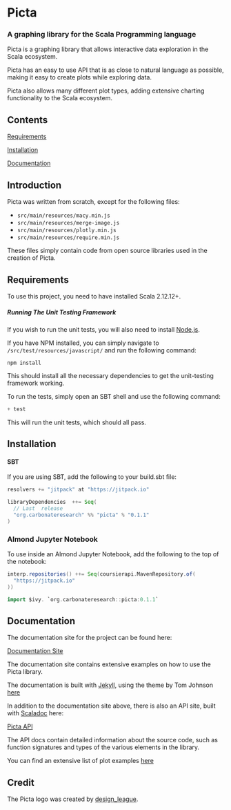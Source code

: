 # Picta

### A graphing library for the Scala Programming language

Picta is a graphing library that allows interactive data exploration in the Scala ecosystem. 

Picta has an easy to use API that is as close to natural language as possible, making it easy to create plots while exploring data. 

Picta also allows many different plot types, adding extensive charting functionality to the Scala ecosystem.

## Contents 

[Requirements](#requirements)

[Installation](#installation)

[Documentation](#documentation)

## Introduction

Picta was written from scratch, except for the following files:

- ```src/main/resources/macy.min.js```
- ```src/main/resources/merge-image.js```
- ```src/main/resources/plotly.min.js```
- ```src/main/resources/require.min.js```

These files simply contain code from open source libraries used in the creation of Picta.

## Requirements

To use this project, you need to have installed Scala 2.12.12+.

##### Running The Unit Testing Framework

If you wish to run the unit tests, you will also need to install [Node.js](https://nodejs.org/en/). 

If you have NPM installed, you can simply navigate to ```/src/test/resources/javascript/``` and run the following command:

```shell
npm install
```

This should install all the necessary dependencies to get the unit-testing framework working.

To run the tests, simply open an SBT shell and use the following command:

```scala
+ test
```

This will run the unit tests, which should all pass.

## Installation

#### SBT

If you are using SBT, add the following to your build.sbt file:

```scala
resolvers += "jitpack" at "https://jitpack.io"

libraryDependencies  ++= Seq(
  // Last  release
  "org.carbonateresearch" %% "picta" % "0.1.1"
)
```

### Almond Jupyter Notebook

To use inside an Almond Jupyter Notebook, add the following to the top of the notebook:

```scala
interp.repositories() ++= Seq(coursierapi.MavenRepository.of(
  "https://jitpack.io"
))

import $ivy. `org.carbonateresearch::picta:0.1.1`
```

## Documentation

The documentation site for the project can be found here:

[Documentation Site](https://acse-fk4517.github.io/picta-docs/index.html)

The documentation site contains extensive examples on how to use the Picta library.

The documentation is built with [Jekyll](https://jekyllrb.com), using the theme by Tom Johnson [here](https://github.com/tomjoht/documentation-theme-jekyll)

In addition to the documentation site above, there is also an API site, built with [Scaladoc](https://docs.scala-lang.org/overviews/scaladoc/for-library-authors.html) here:

[Picta API](https://acse-fk4517.github.io/picta-api/)

The API docs contain detailed information about the source code, such as function signatures and types of the various elements in the library.

You can find an extensive list of plot examples [here](https://acse-fk4517.github.io/picta-docs/pages/Picta-Examples-Notebook.html)


## Credit

The Picta logo was created by [design_league](https://www.fiverr.com/design_league).

















